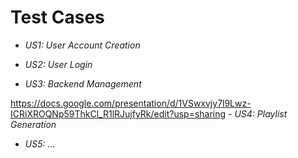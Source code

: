 # Test Cases

 - *US1: User Account Creation*
 
 - *US2: User Login*
 
 - *US3: Backend Management*
 
https://docs.google.com/presentation/d/1VSwxvjy7l9Lwz-ICRiXROQNp59ThkCl_R1lRJujfyRk/edit?usp=sharing - *US4: Playlist Generation*
 
 - *US5: …*
